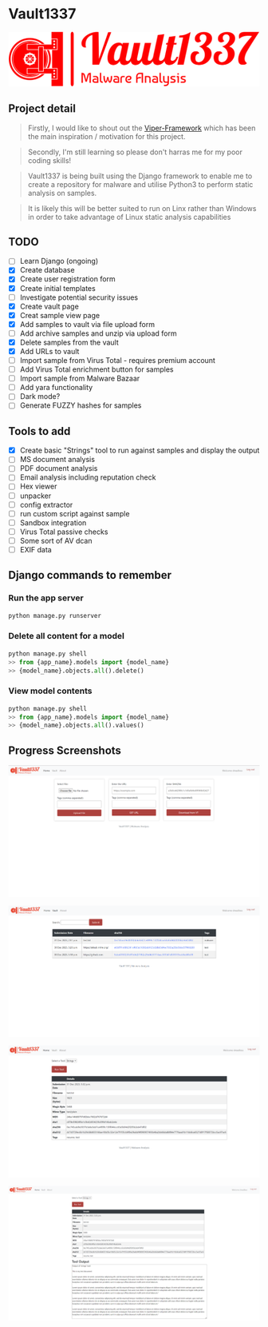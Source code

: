 # Vault1337
![Vault1337 logo](/vault/static/images/logos/png/logo-no-background.png "Vault1337 Logo")
## Project detail
> Firstly, I would like to shout out the [Viper-Framework](https://github.com/viper-framework) which has been the main inspiration /  motivation for this project.

> Secondly, I'm still learning so please don't harras me for my poor coding skills!

> Vault1337 is being built using the Django framework to enable me to create a repository for malware and utilise Python3 to perform static analysis on samples.

> It is likely this will be better suited to run on Linx rather than Windows in order to take advantage of Linux static analysis capabilities

## TODO

- [ ] Learn Django (ongoing)
- [x] Create database
- [x] Create user registration form
- [x] Create initial templates
- [ ] Investigate potential security issues
- [x] Create vault page
- [x] Creat sample view page
- [x] Add samples to vault via file upload form
- [ ] Add archive samples and unzip via upload form
- [x] Delete samples from the vault
- [x] Add URLs to vault
- [ ] Import sample from Virus Total - requires premium account
- [ ] Add Virus Total enrichment button for samples
- [ ] Import sample from Malware Bazaar
- [ ] Add yara functionality
- [ ] Dark mode?
- [ ] Generate FUZZY hashes for samples

## Tools to add

- [x] Create basic "Strings" tool to run against samples and display the output
- [ ] MS document analysis
- [ ] PDF document analysis
- [ ] Email analysis including reputation check
- [ ] Hex viewer
- [ ] unpacker
- [ ] config extractor
- [ ] run custom script against sample
- [ ] Sandbox integration
- [ ] Virus Total passive checks
- [ ] Some sort of AV dcan
- [ ] EXIF data

## Django commands to remember

### Run the app server
```python
python manage.py runserver
```

### Delete all content for a model
```python
python manage.py shell
>> from {app_name}.models import {model_name}
>> {model_name}.objects.all().delete()
```

### View model contents
```python
python manage.py shell
>> from {app_name}.models import {model_name}
>> {model_name}.objects.all().values()
```

## Progress Screenshots

![Vault1337 logo](/vault/static/images/screenshots/Home_Screen_loggedIn.png "Home Screen Logged In")

![Vault1337 logo](/vault/static/images/screenshots/Vault.png "Vault")

![Vault1337 logo](/vault/static/images/screenshots/Sample_View.png "Sample View")

![Vault1337 logo](/vault/static/images/screenshots/Sample_View_Strings.png "Strings Tool In Use")
